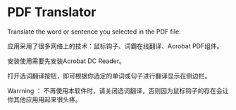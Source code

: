 # PDF Translator
Translate the word or sentence you selected in the PDF file.

应用采用了很多网络上的技术：鼠标钩子、词霸在线翻译、Acrobat PDF组件。

安装使用需要先安装Acrobat DC Reader。

打开选词翻译按钮，即可根据你选定的单词或句子进行翻译显示在侧边栏。

Warrning ： 不再使用本软件时，请关闭选词翻译，否则因为鼠标钩子的存在会让你其他应用用起来很头疼。
